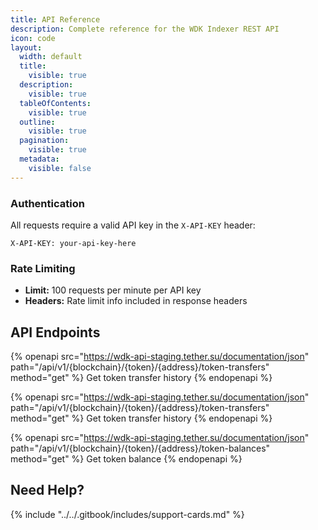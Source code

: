 ```yaml
---
title: API Reference
description: Complete reference for the WDK Indexer REST API
icon: code
layout:
  width: default
  title:
    visible: true
  description:
    visible: true
  tableOfContents:
    visible: true
  outline:
    visible: true
  pagination:
    visible: true
  metadata:
    visible: false
---
```


### Authentication
All requests require a valid API key in the `X-API-KEY` header:
```http
X-API-KEY: your-api-key-here
```

### Rate Limiting
- **Limit:** 100 requests per minute per API key
- **Headers:** Rate limit info included in response headers

## API Endpoints

{% openapi src="https://wdk-api-staging.tether.su/documentation/json" path="/api/v1/{blockchain}/{token}/{address}/token-transfers" method="get" %}
Get token transfer history
{% endopenapi %}

{% openapi src="https://wdk-api-staging.tether.su/documentation/json" path="/api/v1/{blockchain}/{token}/{address}/token-transfers" method="get" %}
Get token transfer history
{% endopenapi %}

{% openapi src="https://wdk-api-staging.tether.su/documentation/json" path="/api/v1/{blockchain}/{token}/{address}/token-balances" method="get" %}
Get token balance
{% endopenapi %}


## Need Help?

{% include "../../.gitbook/includes/support-cards.md" %}
